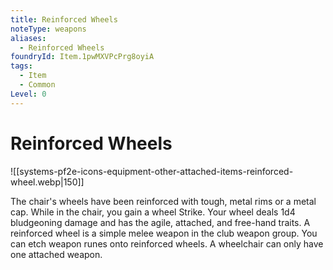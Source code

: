 ```yaml
---
title: Reinforced Wheels
noteType: weapons
aliases:
  - Reinforced Wheels
foundryId: Item.1pwMXVPcPrg8oyiA
tags:
  - Item
  - Common
Level: 0
---
```


# Reinforced Wheels
![[systems-pf2e-icons-equipment-other-attached-items-reinforced-wheel.webp|150]]

The chair's wheels have been reinforced with tough, metal rims or a metal cap. While in the chair, you gain a wheel Strike. Your wheel deals 1d4 bludgeoning damage and has the agile, attached, and free-hand traits. A reinforced wheel is a simple melee weapon in the club weapon group. You can etch weapon runes onto reinforced wheels. A wheelchair can only have one attached weapon.
